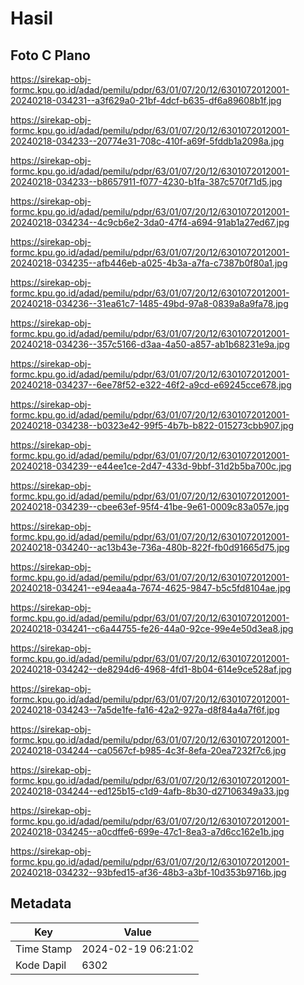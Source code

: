 # Hasil

## Foto C Plano

https://sirekap-obj-formc.kpu.go.id/adad/pemilu/pdpr/63/01/07/20/12/6301072012001-20240218-034231--a3f629a0-21bf-4dcf-b635-df6a89608b1f.jpg

https://sirekap-obj-formc.kpu.go.id/adad/pemilu/pdpr/63/01/07/20/12/6301072012001-20240218-034233--20774e31-708c-410f-a69f-5fddb1a2098a.jpg

https://sirekap-obj-formc.kpu.go.id/adad/pemilu/pdpr/63/01/07/20/12/6301072012001-20240218-034233--b8657911-f077-4230-b1fa-387c570f71d5.jpg

https://sirekap-obj-formc.kpu.go.id/adad/pemilu/pdpr/63/01/07/20/12/6301072012001-20240218-034234--4c9cb6e2-3da0-47f4-a694-91ab1a27ed67.jpg

https://sirekap-obj-formc.kpu.go.id/adad/pemilu/pdpr/63/01/07/20/12/6301072012001-20240218-034235--afb446eb-a025-4b3a-a7fa-c7387b0f80a1.jpg

https://sirekap-obj-formc.kpu.go.id/adad/pemilu/pdpr/63/01/07/20/12/6301072012001-20240218-034236--31ea61c7-1485-49bd-97a8-0839a8a9fa78.jpg

https://sirekap-obj-formc.kpu.go.id/adad/pemilu/pdpr/63/01/07/20/12/6301072012001-20240218-034236--357c5166-d3aa-4a50-a857-ab1b68231e9a.jpg

https://sirekap-obj-formc.kpu.go.id/adad/pemilu/pdpr/63/01/07/20/12/6301072012001-20240218-034237--6ee78f52-e322-46f2-a9cd-e69245cce678.jpg

https://sirekap-obj-formc.kpu.go.id/adad/pemilu/pdpr/63/01/07/20/12/6301072012001-20240218-034238--b0323e42-99f5-4b7b-b822-015273cbb907.jpg

https://sirekap-obj-formc.kpu.go.id/adad/pemilu/pdpr/63/01/07/20/12/6301072012001-20240218-034239--e44ee1ce-2d47-433d-9bbf-31d2b5ba700c.jpg

https://sirekap-obj-formc.kpu.go.id/adad/pemilu/pdpr/63/01/07/20/12/6301072012001-20240218-034239--cbee63ef-95f4-41be-9e61-0009c83a057e.jpg

https://sirekap-obj-formc.kpu.go.id/adad/pemilu/pdpr/63/01/07/20/12/6301072012001-20240218-034240--ac13b43e-736a-480b-822f-fb0d91665d75.jpg

https://sirekap-obj-formc.kpu.go.id/adad/pemilu/pdpr/63/01/07/20/12/6301072012001-20240218-034241--e94eaa4a-7674-4625-9847-b5c5fd8104ae.jpg

https://sirekap-obj-formc.kpu.go.id/adad/pemilu/pdpr/63/01/07/20/12/6301072012001-20240218-034241--c6a44755-fe26-44a0-92ce-99e4e50d3ea8.jpg

https://sirekap-obj-formc.kpu.go.id/adad/pemilu/pdpr/63/01/07/20/12/6301072012001-20240218-034242--de8294d6-4968-4fd1-8b04-614e9ce528af.jpg

https://sirekap-obj-formc.kpu.go.id/adad/pemilu/pdpr/63/01/07/20/12/6301072012001-20240218-034243--7a5de1fe-fa16-42a2-927a-d8f84a4a7f6f.jpg

https://sirekap-obj-formc.kpu.go.id/adad/pemilu/pdpr/63/01/07/20/12/6301072012001-20240218-034244--ca0567cf-b985-4c3f-8efa-20ea7232f7c6.jpg

https://sirekap-obj-formc.kpu.go.id/adad/pemilu/pdpr/63/01/07/20/12/6301072012001-20240218-034244--ed125b15-c1d9-4afb-8b30-d27106349a33.jpg

https://sirekap-obj-formc.kpu.go.id/adad/pemilu/pdpr/63/01/07/20/12/6301072012001-20240218-034245--a0cdffe6-699e-47c1-8ea3-a7d6cc162e1b.jpg

https://sirekap-obj-formc.kpu.go.id/adad/pemilu/pdpr/63/01/07/20/12/6301072012001-20240218-034232--93bfed15-af36-48b3-a3bf-10d353b9716b.jpg


## Metadata

| Key        | Value               |
| ---------- | ------------------- |
| Time Stamp | 2024-02-19 06:21:02 |
| Kode Dapil | 6302                |



